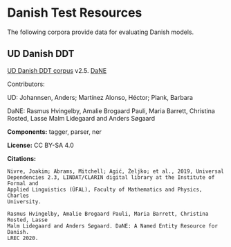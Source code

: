 # Danish Test Resources

The following corpora provide data for evaluating Danish models.

## UD Danish DDT

[UD Danish DDT corpus](https://github.com/UniversalDependencies/UD_Danish-DDT)
v2.5. [DaNE](https://github.com/alexandrainst/danlp/blob/master/docs/datasets.md#danish-dependency-treebank-dane)

Contributors:

UD: Johannsen, Anders; Martínez Alonso, Héctor; Plank, Barbara

DaNE: Rasmus Hvingelby, Amalie Brogaard Pauli, Maria Barrett, Christina Rosted,
Lasse Malm Lidegaard and Anders Søgaard

**Components:** tagger, parser, ner

**License:** CC BY-SA 4.0

**Citations:**

```
Nivre, Joakim; Abrams, Mitchell; Agić, Željko; et al., 2019, Universal
Dependencies 2.3, LINDAT/CLARIN digital library at the Institute of Formal and
Applied Linguistics (ÚFAL), Faculty of Mathematics and Physics, Charles
University.
```

```
Rasmus Hvingelby, Amalie Brogaard Pauli, Maria Barrett, Christina Rosted, Lasse
Malm Lidegaard and Anders Søgaard. DaNE: A Named Entity Resource for Danish.
LREC 2020.
```
